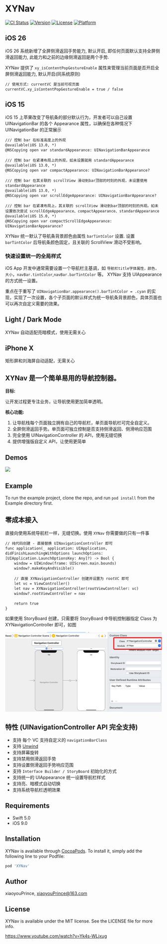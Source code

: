 # XYNav

[![CI Status](https://img.shields.io/travis/xiaoyouPrince/XYNav.svg?style=flat)](https://travis-ci.org/xiaoyouPrince/XYNav)
[![Version](https://img.shields.io/cocoapods/v/XYNav.svg?style=flat)](https://cocoapods.org/pods/XYNav)
[![License](https://img.shields.io/cocoapods/l/XYNav.svg?style=flat)](https://cocoapods.org/pods/XYNav)
[![Platform](https://img.shields.io/cocoapods/p/XYNav.svg?style=flat)](https://cocoapods.org/pods/XYNav)

## iOS 26

iOS 26 系统新增了全屏侧滑返回手势能力, 默认开启, 即任何页面默认支持全屏侧滑返回能力, 此能力和之前的边缘侧滑返回是两个手势.

XYNav 提供了 `xy_isContentPopGestureEnable` 属性来管理当前页面是否开启全屏侧滑返回能力, 默认开启(同系统原则)

```
// 使用方式: currentVC 是当前可视页面
currentVC.xy_isContentPopGestureEnable = true / false
```

## iOS 15

iOS 15 上苹果改变了导航条的部分默认行为，开发者可以自己设置 UINavigationBar 的各个 Appearance 属性，以确保在各种情况下 UINavigationBar 的正常展示

```
/// 控制 bar 在标准高度上的外观
@available(iOS 13.0, *)
@NSCopying open var standardAppearance: UINavigationBarAppearance

/// 控制 bar 在紧凑布局上的外观，如未设置就用 standardAppearance
@available(iOS 13.0, *)
@NSCopying open var compactAppearance: UINavigationBarAppearance?

/// 控制 bar 在其关联的 scrollView 滑动到bar顶部的时刻的外观，未设置使用 standardAppearance
@available(iOS 13.0, *)
@NSCopying open var scrollEdgeAppearance: UINavigationBarAppearance?

/// 控制 bar 在紧凑布局上，其关联的 scrollView 滑动到bar顶部的时刻的外观。如未设置依次尝试 scrollEdgeAppearance、compactAppearance、standardAppearance
@available(iOS 15.0, *)
@NSCopying open var compactScrollEdgeAppearance: UINavigationBarAppearance?
```

XYNav 统一默认了导航条背景颜色由属性 `barTintColor` 设置. 设置 `barTintColor` 后导航条颜色固定，且关联的 ScrollView 滑动不受影响。

### 快速设置统一的全局样式

iOS App 开发中通常需要设置一个导航栏主基调，如 `导航栏title字体属性，颜色，大小`，`navBar.tintColor`,`navBar.barTintColor` 等。 XYNav 支持 UIAppearance 的方式统一设置。

重点在于重写了 `UINavigationBar.appearance().barTintColor = .cyan` 的实现，实现了一次设置，各个子页面的默认样式为统一导航条背景颜色，具体页面也可以再次自定义需要的效果。

## Light / Dark Mode

XYNav 自动适配亮暗模式，使用无需关心

## iPhone X 

矩形屏和刘海屏自动适配，无需关心


## XYNav 是一个简单易用的导航控制器。

**目标:**

让开发过程更专注业务，让导航使用更加简单透明。
 
**核心功能:**

1. 让导航栈每个页面独立拥有自己的导航栏，单页面导航栏可完全自定义。
2. 全屏侧滑返回手势。单页面可独立控制是否支持侧滑返回、侧滑响应范围
3. 完全使用 UINavigationController 的 API，使用无缝切换
4. 提供增强版自定义 API，让使用更简单

## Demos

![](https://github.com/xiaoyouPrince/XYNav/blob/main/demo.gif)

## Example
To run the example project, clone the repo, and run `pod install` from the Example directory first.


## 零成本接入

直接向使用系统导航栏一样，无缝切换。使用 `XYNav` 你需要做的只有一件事

```
// 纯代码创建 - 直接替换 UINavigationController 即可
func application(_ application: UIApplication, didFinishLaunchingWithOptions launchOptions: [UIApplication.LaunchOptionsKey: Any]?) -> Bool {
    window = UIWindow(frame: UIScreen.main.bounds)
    window?.makeKeyAndVisible()
    
    // 直接 XYNavigationController 创建并设置为 rootVC 即可
    let vc = ViewController()
    let nav = XYNavigationController(rootViewController: vc)
    window?.rootViewController = nav
    
    return true
}
```

如果使用 StoryBoard 创建，只需要将 StoryBoard 中导航控制器指定 Class 为 XYNavigationController 即可，如图
 
![](https://github.com/xiaoyouPrince/XYNav/blob/main/use_sb.png)

## 特性 (UINavigationController API 完全支持)

- 支持	每个 VC 支持自定义的 `navigationBarClass`
- 支持 [Unwind](https://developer.apple.com/library/ios/technotes/tn2298/_index.html)
- 支持屏幕旋转
- 支持禁用侧滑返回手势
- 支持设置侧滑返回手势响应范围
- 支持 `Interface Builder / StoryBoard` 初始化的方式
- 支持统一的 UIAppearance 统一设置导航栏样式
- 支持亮、暗模式自动切换
- 支持系统导航栏透明效果

## Requirements

- Swift 5.0
- iOS 9.0

## Installation

XYNav is available through [CocoaPods](https://cocoapods.org). To install
it, simply add the following line to your Podfile:

```ruby
pod 'XYNav'
```

## Author

xiaoyouPrince, xiaoyouPrince@163.com

## License

XYNav is available under the MIT license. See the LICENSE file for more info.


https://www.youtube.com/watch?v=Yk4s-WLjxug

